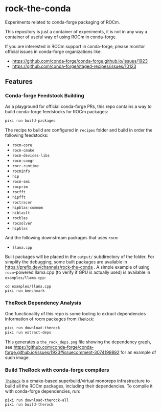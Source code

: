 # rock-the-conda

Experiments related to conda-forge packaging of ROCm.

This repository is just a container of experiments, it is not in any way a container of useful way of using ROCm in conda-forge.

If you are interested in ROCm support in conda-forge, please monitor official issues in conda-forge organizations like:
* https://github.com/conda-forge/conda-forge.github.io/issues/1923
* https://github.com/conda-forge/staged-recipes/issues/10123

## Features

### Conda-forge Feedstock Building

As a playground for official conda-forge PRs, this repo contains a way to build conda-forge feedstocks for ROCm packages:

~~~bash
pixi run build-packages
~~~

The recipe to build are configured in `recipes` folder and build in order the following feedstocks:
- `rocm-core`
- `rocm-cmake`
- `rocm-devices-libs`
- `rocm-comgr`
- `rocr-runtime`
- `rocminfo`
- `hip`
- `rocm-smi`
- `rocprim`
- `rocfft`
- `hipfft`
- `roctracer`
- `hipblas-common`
- `hiblaslt`
- `rocblas`
- `rocsolver`
- `hipblas`

And the following downstream packages that uses `rocm`:
- `llama.cpp`

Built packages will be placed in the `output/` subdirectory of the folder. For simplify the debugging, some built packages are available in https://prefix.dev/channels/rock-the-conda . A simple example of using `rocm`-powered llama.cpp (to verify if GPU is actually used) is available in `examples/llama.cpp`:

~~~
cd examples/llama.cpp
pixi run benchmark
~~~


### TheRock Dependency Analysis

One functionality of this repo is some tooling to extract dependencies information of rocm packages from [`TheRock`](https://github.com/ROCm/TheRock):

~~~bash
pixi run download-therock
pixi run extract-deps
~~~

This generates a `the_rock_deps.png` file showing the dependency graph, see https://github.com/conda-forge/conda-forge.github.io/issues/1923#issuecomment-3074199892 for an example of such image.

### Build TheRock with conda-forge compilers

[`TheRock`](https://github.com/ROCm/TheRock) is a cmake-based superbuild/virtual monorepo infrastructure to build all the ROCm packages, including their dependencies. To compile it with conda-forge dependencies, run:

~~~
pixi run download-therock-all
pixi run build-therock
~~~

